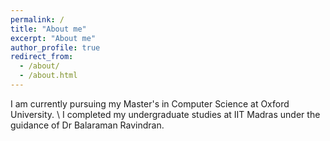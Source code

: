 ```yaml
---
permalink: /
title: "About me"
excerpt: "About me"
author_profile: true
redirect_from: 
  - /about/
  - /about.html
---
```


I am currently pursuing my Master's in Computer Science at Oxford University.
\\
I completed my undergraduate studies at IIT Madras under the guidance of Dr Balaraman Ravindran.


